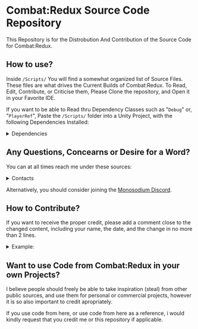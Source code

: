 # Combat:Redux Source Code Repository
This Repository is for the Distrobution And Contribution of the Source Code for Combat:Redux.

## How to use?
Inside `/Scripts/` You will find a somewhat organized list of Source Files. These files are what drives the Current Builds of Combat:Redux.
To Read, Edit, Contribute, or Criticise them, Please Clone the repository, and Open it in your Favorite IDE.

If you want to be able to Read thru Dependency Classes such as "`Debug`" or, "`PlayerRef`", Paste the `/Scripts/` folder into a Unity Project, with the following Dependencies Installed: 
<details>
<summary>Dependencies</summary>
  
- "photon fusion 2": "latest"
- "textmeshpro": "latest"
- "com.unity.2d.sprite": "1.0.0"
- "com.unity.collab-proxy": "2.8.2"
- "com.unity.feature.development": "1.0.1"
- "com.unity.nuget.mono-cecil": "1.10.2"
- "com.unity.probuilder": "5.2.4"
- "com.unity.splines": "2.5.2"
- "com.unity.textmeshpro": "3.0.9"
- "com.unity.timeline": "1.7.6"
- "com.unity.ugui": "1.0.0"
- "com.unity.visualscripting": "1.9.2"
- "com.unity.xr.interaction.toolkit": "2.5.4"
- "com.unity.xr.oculus": "4.2.0"
- "com.unity.xr.openxr": "1.10.0"
- "com.unity.modules.ai": "1.0.0"
- "com.unity.modules.androidjni": "1.0.0"
- "com.unity.modules.animation": "1.0.0"
- "com.unity.modules.assetbundle": "1.0.0"
- "com.unity.modules.audio": "1.0.0"
- "com.unity.modules.cloth": "1.0.0"
- "com.unity.modules.director": "1.0.0"
- "com.unity.modules.imageconversion": "1.0.0"
- "com.unity.modules.imgui": "1.0.0"
- "com.unity.modules.jsonserialize": "1.0.0"
- "com.unity.modules.particlesystem": "1.0.0"
- "com.unity.modules.physics": "1.0.0"
- "com.unity.modules.physics2d": "1.0.0"
- "com.unity.modules.screencapture": "1.0.0"
- "com.unity.modules.terrain": "1.0.0"
- "com.unity.modules.terrainphysics": "1.0.0"
- "com.unity.modules.tilemap": "1.0.0"
- "com.unity.modules.ui": "1.0.0"
- "com.unity.modules.uielements": "1.0.0"
- "com.unity.modules.umbra": "1.0.0"
- "com.unity.modules.unityanalytics": "1.0.0"
- "com.unity.modules.unitywebrequest": "1.0.0"
- "com.unity.modules.unitywebrequestassetbundle": "1.0.0"
- "com.unity.modules.unitywebrequestaudio": "1.0.0"
- "com.unity.modules.unitywebrequesttexture": "1.0.0"
- "com.unity.modules.unitywebrequestwww": "1.0.0"
- "com.unity.modules.vehicles": "1.0.0"
- "com.unity.modules.video": "1.0.0"
- "com.unity.modules.vr": "1.0.0"
- "com.unity.modules.wind": "1.0.0"
- "com.unity.modules.xr": "1.0.0"
  
</details>

## Any Questions, Concearns or Desire for a Word?
You can at all times reach me under these sources:
<details>
<summary>Contacts</summary>
  
- Discord : `@furofloof`
- Telegram : `@furofloof`
- Reddit : `u/furofloof`
- [Bluesky](https://bsky.app/profile/furofloof.com)
- [Twitter](https://x.com/furofloof) 
- [YouTube](https://youtube.com/@furofloof) 
- [GitHub](https://github.com/FuroFloof) 
- [WebSite](https://furofloof.com) 
- Email : `admin@furofloof.com`
  
</details>

Alternatively, you should consider joining the [Monosodium Discord](https://discord.gg/QYczNyKkse).

## How to Contribute?
If you want to receive the proper credit, please add a comment close to the changed content,
including your name, the date, and the change in no more than 2 lines.

<details>

<summary>Example:</summary>

```javascript
[...]
singletonManager.ToggleComponents(isLocal);
if (isLocal) {

    SavePublicToken(cr_account.GetLocalTokenForSelf());
    foreach(var mr in BodyRenderers)
    {
        // FuroFloof @ 29.4.2025 - shadowCastingMode is applied in cr_singletonManager, so this is obsolete.
        //mr.shadowCastingMode = UnityEngine.Rendering.ShadowCastingMode.ShadowsOnly;
    }
} else {
     
}
[...]
```

</details>

## Want to use Code from Combat:Redux in your own Projects?
I believe people should freely be able to take inspiration (steal) from other public sources, and use them for personal or commercial projects, however
it is so also important to credit apropriately. 

If you use code from here, or use code from here as a reference, i would kindly request that you credit me or this repository if applicable.
